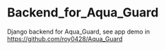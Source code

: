 # Backend_for_Aqua_Guard

Django backend for Aqua_Guard, 
see app demo in https://github.com/roy0428/Aqua_Guard
